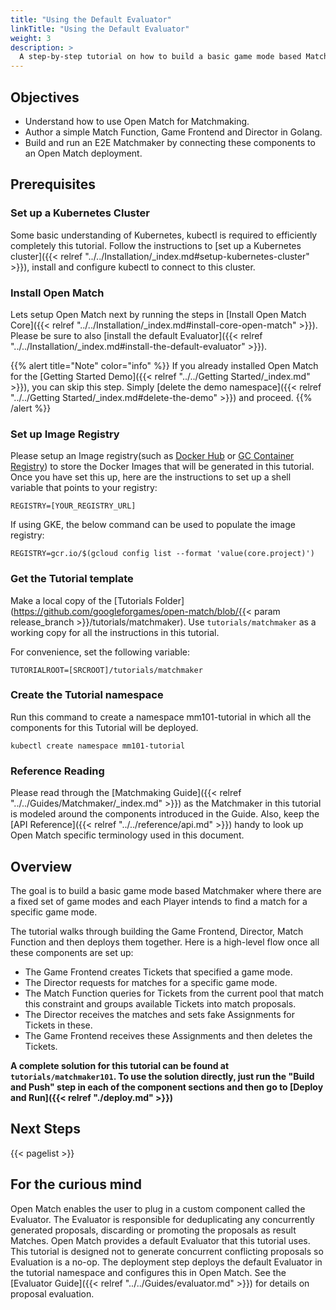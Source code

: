 ```yaml
---
title: "Using the Default Evaluator"
linkTitle: "Using the Default Evaluator"
weight: 3
description: >
  A step-by-step tutorial on how to build a basic game mode based Matchmaker in Golang.
---
```


## Objectives

- Understand how to use Open Match for Matchmaking.
- Author a simple Match Function, Game Frontend and Director in Golang.
- Build and run an E2E Matchmaker by connecting these components to an Open Match deployment.

## Prerequisites

### Set up a Kubernetes Cluster

Some basic understanding of Kubernetes, kubectl is required to efficiently completely this tutorial. Follow the instructions to [set up a Kubernetes cluster]({{< relref "../../Installation/_index.md#setup-kubernetes-cluster" >}}), install and configure kubectl to connect to this cluster.

### Install Open Match

Lets setup Open Match next by running the steps in [Install Open Match Core]({{< relref "../../Installation/_index.md#install-core-open-match" >}}). Please be sure to also [install the default Evaluator]({{< relref "../../Installation/_index.md#install-the-default-evaluator" >}}).

{{% alert title="Note" color="info" %}}
If you already installed Open Match for the [Getting Started Demo]({{< relref "../../Getting Started/_index.md" >}}), you can skip this step. Simply [delete the demo namespace]({{< relref "../../Getting Started/_index.md#delete-the-demo" >}}) and proceed.
{{% /alert %}}

### Set up Image Registry

Please setup an Image registry(such as [Docker Hub](https://hub.docker.com/) or [GC Container Registry](https://cloud.google.com/container-registry/)) to store the Docker Images that will be generated in this tutorial. Once you have set this up, here are the instructions to set up a shell variable that points to your registry:

```
REGISTRY=[YOUR_REGISTRY_URL]
```

If using GKE, the below command can be used to populate the image registry:

```
REGISTRY=gcr.io/$(gcloud config list --format 'value(core.project)')
```

### Get the Tutorial template

Make a local copy of the [Tutorials Folder](https://github.com/googleforgames/open-match/blob/{{< param release_branch >}}/tutorials/matchmaker). Use ```tutorials/matchmaker``` as a working copy for all the instructions in this tutorial.

For convenience, set the following variable:

```
TUTORIALROOT=[SRCROOT]/tutorials/matchmaker
```

### Create the Tutorial namespace

Run this command to create a namespace mm101-tutorial in which all the components for this Tutorial will be deployed.

```
kubectl create namespace mm101-tutorial
```

### Reference Reading

Please read through the [Matchmaking Guide]({{< relref "../../Guides/Matchmaker/_index.md" >}}) as the Matchmaker in this tutorial is modeled around the components introduced in the Guide. Also, keep the [API Reference]({{< relref "../../reference/api.md" >}}) handy to look up Open Match specific terminology used in this document.

## Overview

The goal is to build a basic game mode based Matchmaker where there are a fixed set of game modes and each Player intends to find a match for a specific game mode.

The tutorial walks through building the Game Frontend, Director, Match Function and then deploys them together. Here is a high-level flow once all these components are set up:

- The Game Frontend creates Tickets that specified a game mode.
- The Director requests for matches for a specific game mode.
- The Match Function queries for Tickets from the current pool that match this constraint and groups available Tickets into match proposals.
- The Director receives the matches and sets fake Assignments for Tickets in these.
- The Game Frontend receives these Assignments and then deletes the Tickets.

**A complete solution for this tutorial can be found at ```tutorials/matchmaker101```. To use the solution directly, just run the "Build and Push" step in each of the component sections and then go to [Deploy and Run]({{< relref "./deploy.md" >}})**

## Next Steps

{{< pagelist >}}

## For the curious mind

Open Match enables the user to plug in a custom component called the Evaluator. The Evaluator is responsible for deduplicating any concurrently generated proposals, discarding or promoting the proposals as result Matches. Open Match provides a default Evaluator that this tutorial uses. This tutorial is designed not to generate concurrent conflicting proposals so Evaluation is a no-op. The deployment step deploys the default Evaluator in the tutorial namespace and configures this in Open Match. See the [Evaluator Guide]({{< relref "../../Guides/evaluator.md" >}}) for details on proposal evaluation.
